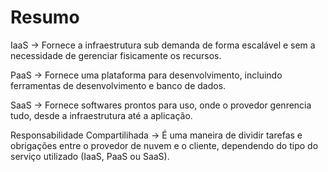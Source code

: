 # Resumo

IaaS -> Fornece a infraestrutura sub demanda de forma escalável e sem a necessidade de gerenciar fisicamente os recursos.

PaaS -> Fornece uma plataforma para desenvolvimento, incluindo ferramentas de desenvolvimento e banco de dados.

SaaS -> Fornece softwares prontos para uso, onde o provedor genrencia tudo, desde a infraestrutura até a aplicação.

Responsabilidade Compartilihada -> É uma maneira de dividir tarefas e obrigações entre o provedor de nuvem e o cliente, dependendo do tipo do serviço utilizado (IaaS, PaaS ou SaaS).
